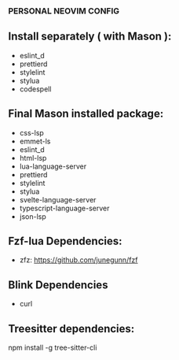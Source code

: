 ### PERSONAL NEOVIM CONFIG

## Install separately ( with Mason ):
- eslint_d
- prettierd
- stylelint
- stylua
- codespell

## Final Mason installed package:
- css-lsp
- emmet-ls
- eslint_d
- html-lsp
- lua-language-server
- prettierd
- stylelint
- stylua
- svelte-language-server
- typescript-language-server
- json-lsp
<!-- - stylelint-lsp -->
<!-- - eslint-lsp -->

## Fzf-lua Dependencies:

- zfz: https://github.com/junegunn/fzf

## Blink Dependencies
- curl

## Treesitter dependencies:
npm install -g tree-sitter-cli
